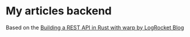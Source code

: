 # My articles backend

Based on the [Building a REST API in Rust with warp by LogRocket Blog](https://blog.logrocket.com/building-rest-api-rust-warp/)
